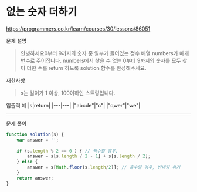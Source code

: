 # 없는 숫자 더하기
https://programmers.co.kr/learn/courses/30/lessons/86051

문제 설명
> 안녕하세요0부터 9까지의 숫자 중 일부가 들어있는 정수 배열 numbers가 매개변수로 주어집니다. numbers에서 찾을 수 없는 0부터 9까지의 숫자를 모두 찾아 더한 수를 return 하도록 solution 함수를 완성해주세요.

재한사항
> s는 길이가 1 이상, 100이하인 스트링입니다.


입출력 예
|s|return|
|---|---|
|"abcde"|"c"|
|"qwer"|"we"|

------------------------

문제 풀이
```javascript
function solution(s) {
    var answer = '';
    
    if (s.length % 2 == 0 ) { // 짝수일 경우,
        answer = s[s.length / 2 - 1] + s[s.length / 2];
    } else {
        answer = s[Math.floor(s.length/2)]; // 홀수일 경우, 반내림 하기
    }
    return answer;
}
```